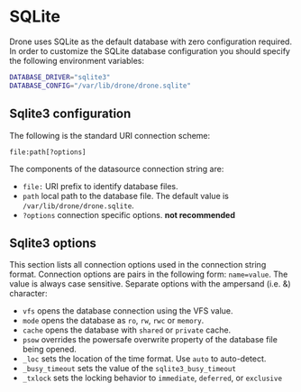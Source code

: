 # SQLite

Drone uses SQLite as the default database with zero configuration required. In order to customize the SQLite database configuration you should specify the following environment variables:

```bash
DATABASE_DRIVER="sqlite3"
DATABASE_CONFIG="/var/lib/drone/drone.sqlite"
```

## Sqlite3 configuration

The following is the standard URI connection scheme:

```
file:path[?options]
```

The components of the datasource connection string are:

* `file:` URI prefix to identify database files.
* `path` local path to the database file. The default value is `/var/lib/drone/drone.sqlite`.
* `?options` connection specific options. **not recommended**

## Sqlite3 options

This section lists all connection options used in the connection string format. Connection options are pairs in the following form: `name=value`. The value is always case sensitive. Separate options with the ampersand (i.e. &) character:

* `vfs` opens the database connection using the VFS value.
* `mode` opens the database as `ro`, `rw`, `rwc` or `memory`.
* `cache` opens the database with `shared` or `private` cache.
* `psow` overrides the powersafe overwrite property of the database file being opened.
* `_loc` sets the location of the time format. Use `auto` to auto-detect.
* `_busy_timeout` sets the value of the `sqlite3_busy_timeout`
* `_txlock` sets the locking behavior to `immediate`, `deferred`, or `exclusive`
